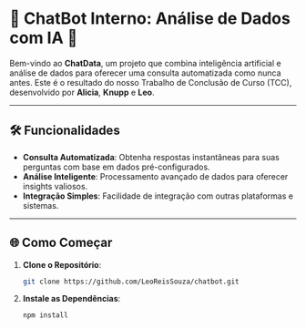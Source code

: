 # 🤖 **ChatBot Interno: Análise de Dados com IA** 🤖

Bem-vindo ao **ChatData**, um projeto que combina inteligência artificial e análise de dados para oferecer uma consulta automatizada como nunca antes. Este é o resultado do nosso Trabalho de Conclusão de Curso (TCC), desenvolvido por **Alicia**, **Knupp** e **Leo**.

---

## 🛠️ **Funcionalidades**

- **Consulta Automatizada**: Obtenha respostas instantâneas para suas perguntas com base em dados pré-configurados.
- **Análise Inteligente**: Processamento avançado de dados para oferecer insights valiosos.
- **Integração Simples**: Facilidade de integração com outras plataformas e sistemas.

---

## 🌐 **Como Começar**

1. **Clone o Repositório**:
   ```bash
   git clone https://github.com/LeoReisSouza/chatbot.git

2. **Instale as Dependências**:
   ```bash
   npm install
